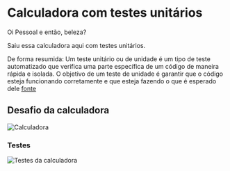 # Calculadora com testes unitários
 
 Oi Pessoal e então, beleza?

 Saiu essa calculadora aqui com testes unitários.

 De forma resumida: 
 Um teste unitário ou de unidade é um tipo de teste automatizado que verifica uma parte específica de um código de maneira rápida e isolada. O objetivo de um teste de unidade é garantir que o código esteja funcionando corretamente e que esteja fazendo o que é esperado dele [fonte](https://www.softplan.com.br/tech-writers/teste-de-unidade/#:~:text=Um%20teste%20de%20unidade%20%C3%A9,o%20que%20%C3%A9%20esperado%20dele.)

##  Desafio da calculadora
![Calculadora](./calculadora-udemy-com-testes/public/assets/Calculadora.gif)

### Testes 
![Testes da calculadora](./calculadora-udemy-com-testes/public/assets/Imagem-do-teste.png)
